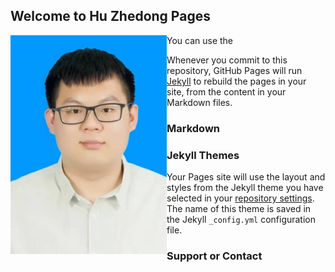 ## Welcome to Hu Zhedong Pages

<img src="./hzd.jpg" width = "250" height = "350" alt="hzd" align=left /> 

<right>You can use the <right>

   Whenever you commit to this repository, GitHub Pages will run [Jekyll](https://jekyllrb.com/) to rebuild the pages in your site, from the content in your Markdown files.

### Markdown



    

### Jekyll Themes

Your Pages site will use the layout and styles from the Jekyll theme you have selected in your [repository settings](https://github.com/Caughy-hu/Caughy-hu.github.io/settings/pages). The name of this theme is saved in the Jekyll `_config.yml` configuration file.

### Support or Contact


